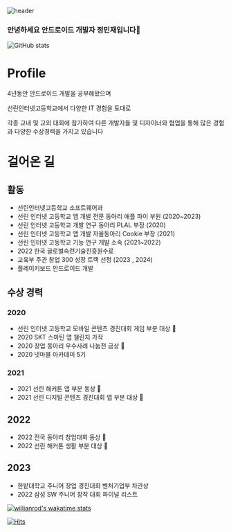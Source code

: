 
![header](https://capsule-render.vercel.app/api?type=waving&color=gradient&height=300&section=header&text=Welcome%20Polaris%20GitHub&fontSize=60)


### 안녕하세요 안드로이드 개발자 정민재입니다👋
![GitHub stats](https://github-readme-stats-sigma-five.vercel.app/api?username=polaris428&show_icons=true&theme=radical&count_private=true)
# Profile
4년동안 안드로이드 개발을 공부해왔으며 

선린인터넷고등학교에서 다양한 IT 경험을 토대로 

각종 교내 및 교외 대회에 참가하여 다른 개발자들 및 디자이너와 협업을 통해 많은 경험과 다양한 수상경력을 가지고 있습니다

# 걸어온 길
## 활동
- 선린인터넷고등학교 소프트웨어과
- 선린 인터넷 고등학교 앱 개발 전문 동아리 애플 파이 부원 (2020~2023)
- 선린 인터넷 고등학교 개발 연구 동아리 PLAL 부장 (2020)
- 선린 인터넷 고등학교 앱 개발 자율동아리 Cookie 부장 (2021)
- 선린 인터넷 고등학교 기능 연구 개발 소속 (2021~2022)
- 2022 한국 글로벌숙련기술진흥원수료
- 교육부 주관 창업 300 성장 트랙 선정 (2023 , 2024)
- 플레이키보드 안드로이드 개발
## 수상 경력
### 2020
- 선린 인터넷 고등학교 모바일 콘텐츠 경진대회 게임 부분 대상 🥇
- 2020 SKT 스마틴 앱 챌린지 가작
- 2020 창업 동아리 우수사례 나눔전 금상 🥇
- 2020 넷마블 아카데미 5기
### 2021
- 2021 선린 해커톤 앱 부분 동상 🥉
- 2021 선린 디지털 콘텐츠 경진대회 앱 부분 대상 🥇
## 2022
- 2022 전국 동아리 창업대회 동상 🥉
- 2022 선린 해커톤 생활 부분 대상 🥇
## 2023
- 한밭대학교 주니어 창업 경진대회 벤처기업부 차관상
- 2022 삼성 SW 주니어 창작 대회 파이널 리스트


[![willianrod's wakatime stats](https://github-readme-stats.vercel.app/api/wakatime?username=@polaris428)](https://wakatime.com/@polaris428)

[![Hits](https://hits.seeyoufarm.com/api/count/incr/badge.svg?url=https%3A%2F%2Fgithub.com%2Fpolaris428&count_bg=%2379C83D&title_bg=%23555555&icon=android.svg&icon_color=%23E7E7E7&title=%EB%B0%A9%EB%AC%B8%EC%9E%90+%EC%88%98&edge_flat=false)](https://hits.seeyoufarm.com)
